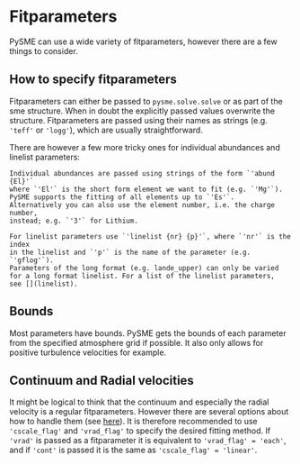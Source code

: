 # Fitparameters

PySME can use a wide variety of fitparameters, however there are
a few things to consider.

## How to specify fitparameters

Fitparameters can either be passed to `pysme.solve.solve` or as part
of the sme structure. When in doubt the explicitly passed values
overwrite the structure. Fitparameters are passed using their names
as strings (e.g. `'teff'` or `'logg'`), which are usually straightforward.

There are however a few more tricky ones for individual abundances and
linelist parameters:

```{admonition} Abundances
Individual abundances are passed using strings of the form `'abund {El}'`
where `'El'` is the short form element we want to fit (e.g. `'Mg'`).
PySME supports the fitting of all elements up to `'Es'`.
Alternatively you can also use the element number, i.e. the charge number,
instead; e.g. `'3'` for Lithium.
```

```{admonition} Linelist
For linelist parameters use `'linelist {nr} {p}'`, where `'nr'` is the index
in the linelist and `'p'` is the name of the parameter (e.g. `'gflog'`).
Parameters of the long format (e.g. lande_upper) can only be varied
for a long format linelist. For a list of the linelist parameters,
see [](linelist).
```

## Bounds

Most parameters have bounds. PySME gets the bounds of each parameter from the
specified atmosphere grid if possible.
It also only allows for positive turbulence velocities for example.

Continuum and Radial velocities
-------------------------------

It might be logical to think that the continuum and especially the
radial velocity is a regular fitparameters. However there are several
options about how to handle them (see [here](./sme_struct.md#radial-velocity-and-continuum)).
It is therefore recommended to use `'cscale_flag'` and `'vrad_flag'` to
specify the desired fitting method.
If `'vrad'` is passed as a fitparameter it is equivalent to `'vrad_flag' = 'each'`,
and if `'cont'` is passed it is the same as `'cscale_flag' = 'linear'`.
